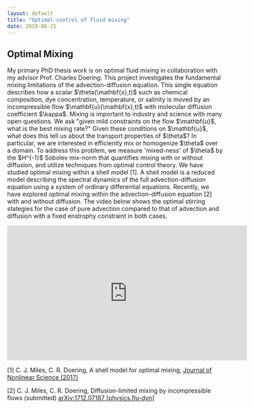 ```yaml
---
layout: default
title: "Optimal control of fluid mixing"
date: 2018-06-21
---
```


<h2> Optimal Mixing </h2>
<p>
My primary PhD thesis work is on optimal fluid mixing in collaboration with my advisor Prof. Charles Doering. This project investigates the fundamental mixing limitations of the advection-diffusion equation. This single equation describes how a scalar $\theta(\mathbf{x},t)$ such as chemical composition, dye concentration, temperature, or salinity is moved by an incompressible flow $\mathbf{u}(\mathbf{x},t)$ with molecular diffusion coefficient $\kappa$. Mixing is important to industry and science with many open questions. We ask "given mild constraints on the flow $\mathbf{u}$, what is the best mixing rate?" Given these conditions on $\mathbf{u}$, what does this tell us about the transport properties of $\theta$? In particular, we are interested in efficiently mix or homogenize $\theta$ over a domain.  To address this problem, we measure 'mixed-ness' of $\theta$ by the $H^{-1}$ Sobolev mix-norm that quantifies mixing with or without diffusion, and utilize techniques from optimal control theory. We have studied optimal mixing within a shell model [1]. A shell model is a reduced model describing the spectral dynamics of the full advection-diffusion equation using a system of ordinary differential equations. Recently, we have explored optimal mixing within the advection-diffusion equation [2] with and without diffusion. The video below shows the optimal stirring stategies for the case of pure advection compared to that of advection and diffusion with a fixed enstrophy constraint in both cases.
</p>
<p>
<iframe width="560" height="315" src="https://www.youtube.com/embed/8cNyjMqT3yw?rel=0&amp;showinfo=0" frameborder="0" allowfullscreen></iframe>
</p>

<p>
[1] C. J. Miles, C. R. Doering, A shell model for optimal mixing, <a href="https://link.springer.com/article/10.1007/s00332-017-9400-7">Journal of Nonlinear Science (2017)</a>
<p>
[2] C. J. Miles, C. R. Doering, Diffusion-limited mixing by incompressible flows (submitted) <a href="https://arxiv.org/abs/1712.07187"> 	arXiv:1712.07187 [physics.flu-dyn] </a>
</p>
</p>
